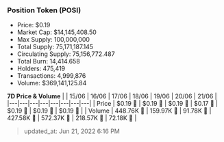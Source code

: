 
  ### Position Token (POSI)
  - Price: $0.19
  - Market Cap: $14,145,408.50
  - Max Supply: 100,000,000
  - Total Supply: 75,171,187.145
  - Circulating Supply: 75,156,772.487
  - Total Burn: 14,414.658
  - Holders: 475,419
  - Transactions: 4,999,876
  - Volume: $369,141,125.84

  **7D Price & Volume**
  | | 15&#x2F;06 | 16&#x2F;06 | 17&#x2F;06 | 18&#x2F;06 | 19&#x2F;06 | 20&#x2F;06 | 21&#x2F;06 |
  |---|---|---|---|---|---|---|---|
  | Price | $0.19 🚀 | $0.19 🔻 | $0.19 🚀 | $0.17 🔻 | $0.19 🚀 | $0.19 🔻 | $0.19 🚀 |
  | Volume | 448.76K 🚀 | 159.97K 🔻 | 91.78K 🔻 | 427.58K 🚀 | 572.37K 🚀 | 218.57K 🔻 | 72.18K 🔻 |

  > updated_at: Jun 21, 2022 6:16 PM
